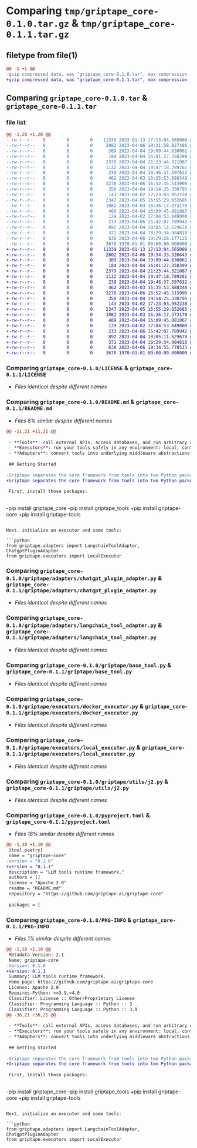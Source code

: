# Comparing `tmp/griptape_core-0.1.0.tar.gz` & `tmp/griptape_core-0.1.1.tar.gz`

## filetype from file(1)

```diff
@@ -1 +1 @@
-gzip compressed data, was "griptape_core-0.1.0.tar", max compression
+gzip compressed data, was "griptape_core-0.1.1.tar", max compression
```

## Comparing `griptape_core-0.1.0.tar` & `griptape_core-0.1.1.tar`

### file list

```diff
@@ -1,20 +1,20 @@
--rw-r--r--   0        0        0    11339 2023-01-13 17:13:04.565000 griptape_core-0.1.0/LICENSE
--rw-r--r--   0        0        0     2802 2023-04-06 19:31:58.827486 griptape_core-0.1.0/README.md
--rw-r--r--   0        0        0      389 2023-04-04 19:09:44.630061 griptape_core-0.1.0/griptape/__init__.py
--rw-r--r--   0        0        0      184 2023-04-04 16:01:27.358399 griptape_core-0.1.0/griptape/adapters/__init__.py
--rw-r--r--   0        0        0     2379 2023-04-04 21:23:44.321087 griptape_core-0.1.0/griptape/adapters/chatgpt_plugin_adapter.py
--rw-r--r--   0        0        0     1132 2023-04-04 19:47:18.789261 griptape_core-0.1.0/griptape/adapters/langchain_tool_adapter.py
--rw-r--r--   0        0        0      239 2023-04-04 19:46:37.597632 griptape_core-0.1.0/griptape/base_adapter.py
--rw-r--r--   0        0        0      462 2023-04-03 16:35:53.888348 griptape_core-0.1.0/griptape/base_executor.py
--rw-r--r--   0        0        0     3278 2023-04-06 16:52:45.515990 griptape_core-0.1.0/griptape/base_tool.py
--rw-r--r--   0        0        0      358 2023-04-04 19:14:25.338795 griptape_core-0.1.0/griptape/decorators.py
--rw-r--r--   0        0        0      143 2023-04-02 17:23:03.952230 griptape_core-0.1.0/griptape/executors/__init__.py
--rw-r--r--   0        0        0     2347 2023-04-05 15:55:29.652685 griptape_core-0.1.0/griptape/executors/docker_executor.py
--rw-r--r--   0        0        0     1882 2023-04-03 16:36:17.373178 griptape_core-0.1.0/griptape/executors/local_executor.py
--rw-r--r--   0        0        0      489 2023-04-04 16:09:45.081067 griptape_core-0.1.0/griptape/resources/chatgpt_plugin_adapter/ai-plugin.json.j2
--rw-r--r--   0        0        0      129 2023-04-02 17:04:53.049000 griptape_core-0.1.0/griptape/resources/docker_executor/Dockerfile
--rw-r--r--   0        0        0      233 2023-04-06 15:42:07.789942 griptape_core-0.1.0/griptape/utils/__init__.py
--rw-r--r--   0        0        0      892 2023-04-04 18:05:11.529678 griptape_core-0.1.0/griptape/utils/j2.py
--rw-r--r--   0        0        0      371 2023-04-04 18:29:34.984818 griptape_core-0.1.0/griptape/utils/manifest_validator.py
--rw-r--r--   0        0        0      638 2023-04-06 19:29:26.177125 griptape_core-0.1.0/pyproject.toml
--rw-r--r--   0        0        0     3670 1970-01-01 00:00:00.000000 griptape_core-0.1.0/PKG-INFO
+-rw-r--r--   0        0        0    11339 2023-01-13 17:13:04.565000 griptape_core-0.1.1/LICENSE
+-rw-r--r--   0        0        0     2802 2023-04-06 19:34:33.326643 griptape_core-0.1.1/README.md
+-rw-r--r--   0        0        0      389 2023-04-04 19:09:44.630061 griptape_core-0.1.1/griptape/__init__.py
+-rw-r--r--   0        0        0      184 2023-04-04 16:01:27.358399 griptape_core-0.1.1/griptape/adapters/__init__.py
+-rw-r--r--   0        0        0     2379 2023-04-04 21:23:44.321087 griptape_core-0.1.1/griptape/adapters/chatgpt_plugin_adapter.py
+-rw-r--r--   0        0        0     1132 2023-04-04 19:47:18.789261 griptape_core-0.1.1/griptape/adapters/langchain_tool_adapter.py
+-rw-r--r--   0        0        0      239 2023-04-04 19:46:37.597632 griptape_core-0.1.1/griptape/base_adapter.py
+-rw-r--r--   0        0        0      462 2023-04-03 16:35:53.888348 griptape_core-0.1.1/griptape/base_executor.py
+-rw-r--r--   0        0        0     3278 2023-04-06 16:52:45.515990 griptape_core-0.1.1/griptape/base_tool.py
+-rw-r--r--   0        0        0      358 2023-04-04 19:14:25.338795 griptape_core-0.1.1/griptape/decorators.py
+-rw-r--r--   0        0        0      143 2023-04-02 17:23:03.952230 griptape_core-0.1.1/griptape/executors/__init__.py
+-rw-r--r--   0        0        0     2347 2023-04-05 15:55:29.652685 griptape_core-0.1.1/griptape/executors/docker_executor.py
+-rw-r--r--   0        0        0     1882 2023-04-03 16:36:17.373178 griptape_core-0.1.1/griptape/executors/local_executor.py
+-rw-r--r--   0        0        0      489 2023-04-04 16:09:45.081067 griptape_core-0.1.1/griptape/resources/chatgpt_plugin_adapter/ai-plugin.json.j2
+-rw-r--r--   0        0        0      129 2023-04-02 17:04:53.049000 griptape_core-0.1.1/griptape/resources/docker_executor/Dockerfile
+-rw-r--r--   0        0        0      233 2023-04-06 15:42:07.789942 griptape_core-0.1.1/griptape/utils/__init__.py
+-rw-r--r--   0        0        0      892 2023-04-04 18:05:11.529678 griptape_core-0.1.1/griptape/utils/j2.py
+-rw-r--r--   0        0        0      371 2023-04-04 18:29:34.984818 griptape_core-0.1.1/griptape/utils/manifest_validator.py
+-rw-r--r--   0        0        0      638 2023-04-06 19:34:55.778515 griptape_core-0.1.1/pyproject.toml
+-rw-r--r--   0        0        0     3670 1970-01-01 00:00:00.000000 griptape_core-0.1.1/PKG-INFO
```

### Comparing `griptape_core-0.1.0/LICENSE` & `griptape_core-0.1.1/LICENSE`

 * *Files identical despite different names*

### Comparing `griptape_core-0.1.0/README.md` & `griptape_core-0.1.1/README.md`

 * *Files 6% similar despite different names*

```diff
@@ -11,21 +11,21 @@
 
 - **Tools**: call external APIs, access databases, and run arbitrary code or CLI commands.
 - **Executors**: run your tools safely in any environment: local, containerized, or serverless in the cloud.
 - **Adapters**: convert tools into underlying middleware abstractions, such as ChatGPT Plugins, LangChain tools, and Fixie.ai agents.
 
 ## Getting Started
 
-Griptape separates the core framework from tools into two Python packages: `griptape_core` and `griptape_tools`. Explore Griptape tools in the [griptape-tools repo](https://github.com/griptape-ai/griptape-tools)
+Griptape separates the core framework from tools into two Python packages: `griptape-core` and `griptape-tools`. Explore Griptape tools in the [griptape-tools repo](https://github.com/griptape-ai/griptape-tools)
 
 First, install those packages:
 
 ```
-pip install griptape_core
-pip install griptape_tools
+pip install griptape-core
+pip install griptape-tools
 ```
 
 Next, initialize an executor and some tools:
 
 ```python
 from griptape.adapters import LangchainToolAdapter, ChatgptPluginAdapter
 from griptape.executors import LocalExecutor
```

### Comparing `griptape_core-0.1.0/griptape/adapters/chatgpt_plugin_adapter.py` & `griptape_core-0.1.1/griptape/adapters/chatgpt_plugin_adapter.py`

 * *Files identical despite different names*

### Comparing `griptape_core-0.1.0/griptape/adapters/langchain_tool_adapter.py` & `griptape_core-0.1.1/griptape/adapters/langchain_tool_adapter.py`

 * *Files identical despite different names*

### Comparing `griptape_core-0.1.0/griptape/base_tool.py` & `griptape_core-0.1.1/griptape/base_tool.py`

 * *Files identical despite different names*

### Comparing `griptape_core-0.1.0/griptape/executors/docker_executor.py` & `griptape_core-0.1.1/griptape/executors/docker_executor.py`

 * *Files identical despite different names*

### Comparing `griptape_core-0.1.0/griptape/executors/local_executor.py` & `griptape_core-0.1.1/griptape/executors/local_executor.py`

 * *Files identical despite different names*

### Comparing `griptape_core-0.1.0/griptape/utils/j2.py` & `griptape_core-0.1.1/griptape/utils/j2.py`

 * *Files identical despite different names*

### Comparing `griptape_core-0.1.0/pyproject.toml` & `griptape_core-0.1.1/pyproject.toml`

 * *Files 18% similar despite different names*

```diff
@@ -1,10 +1,10 @@
 [tool.poetry]
 name = "griptape-core"
-version = "0.1.0"
+version = "0.1.1"
 description = "LLM tools runtime framework."
 authors = []
 license = "Apache 2.0"
 readme = "README.md"
 repository = "https://github.com/griptape-ai/griptape-core"
 
 packages = [
```

### Comparing `griptape_core-0.1.0/PKG-INFO` & `griptape_core-0.1.1/PKG-INFO`

 * *Files 1% similar despite different names*

```diff
@@ -1,10 +1,10 @@
 Metadata-Version: 2.1
 Name: griptape-core
-Version: 0.1.0
+Version: 0.1.1
 Summary: LLM tools runtime framework.
 Home-page: https://github.com/griptape-ai/griptape-core
 License: Apache 2.0
 Requires-Python: >=3.9,<4.0
 Classifier: License :: Other/Proprietary License
 Classifier: Programming Language :: Python :: 3
 Classifier: Programming Language :: Python :: 3.9
@@ -36,21 +36,21 @@
 
 - **Tools**: call external APIs, access databases, and run arbitrary code or CLI commands.
 - **Executors**: run your tools safely in any environment: local, containerized, or serverless in the cloud.
 - **Adapters**: convert tools into underlying middleware abstractions, such as ChatGPT Plugins, LangChain tools, and Fixie.ai agents.
 
 ## Getting Started
 
-Griptape separates the core framework from tools into two Python packages: `griptape_core` and `griptape_tools`. Explore Griptape tools in the [griptape-tools repo](https://github.com/griptape-ai/griptape-tools)
+Griptape separates the core framework from tools into two Python packages: `griptape-core` and `griptape-tools`. Explore Griptape tools in the [griptape-tools repo](https://github.com/griptape-ai/griptape-tools)
 
 First, install those packages:
 
 ```
-pip install griptape_core
-pip install griptape_tools
+pip install griptape-core
+pip install griptape-tools
 ```
 
 Next, initialize an executor and some tools:
 
 ```python
 from griptape.adapters import LangchainToolAdapter, ChatgptPluginAdapter
 from griptape.executors import LocalExecutor
```

